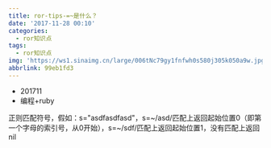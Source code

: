 ```yaml
---
title: ror-tips-=~是什么？
date: '2017-11-28 00:10'
categories:
  - ror知识点
tags:
  - ror知识点
img: 'https://ws1.sinaimg.cn/large/006tNc79gy1fnfwh0s580j305k050a9w.jpg'
abbrlink: 99eb1fd3
---
```


* 201711
* 编程+ruby



正则匹配符号，假如：s="asdfasdfasd"，s=~/asd/匹配上返回起始位置0（即第一个字母的索引号，从0开始），s=~/sdf/匹配上返回起始位置1，没有匹配上返回nil
